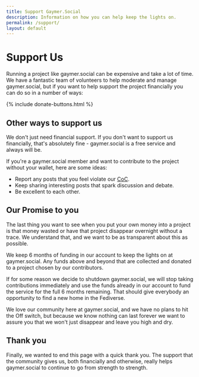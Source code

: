 ```yaml
---
title: Support Gaymer.Social
description: Information on how you can help keep the lights on.
permalink: /support/
layout: default
---
```

# Support Us

Running a project like gaymer.social can be expensive and take a lot of time. We have a fantastic team of volunteers to help moderate and manage gaymer.social, but if you want to help support the project financially you can do so in a number of ways:

{% include donate-buttons.html %}

## Other ways to support us

We don't just need financial support. If you don't want to support us financially, that's absolutely fine - gaymer.social is a free service and always will be.

If you're a gaymer.social member and want to contribute to the project without your wallet, here are some ideas:

*   Report any posts that you feel violate our [CoC](/coc/).
*   Keep sharing interesting posts that spark discussion and debate.
*   Be excellent to each other.

## Our Promise to you

The last thing you want to see when you put your own money into a project is that money wasted or have that project disappear overnight without a trace. We understand that, and we want to be as transparent about this as possible.

We keep 6 months of funding in our account to keep the lights on at gaymer.social. Any funds above and beyond that are collected and donated to a project chosen by our contributors.

If for some reason we decide to shutdown gaymer.social, we will stop taking contributions immediately and use the funds already in our account to fund the service for the full 6 months remaining. That should give everybody an opportunity to find a new home in the Fediverse.

We love our community here at gaymer.social, and we have no plans to hit the Off switch, but because we know nothing can last forever we want to assure you that we won't just disappear and leave you high and dry.

## Thank you

Finally, we wanted to end this page with a quick thank you. The support that the community gives us, both financially and otherwise, really helps gaymer.social to continue to go from strength to strength.
